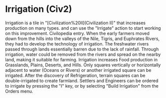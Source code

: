 # Irrigation (Civ2)

Irrigation is a tile in "[Civilization%20II](Civilization II)" that increases production on many types.
 and can use the "Irrigate" action to start working on this improvement.
Civilopedia entry.
When the early farmers moved down from the hills into the valleys of the Nile, Tigris, and Euphrates Rivers, they had to develop the technology of irrigation. The freshwater rivers passed through lands essentially barren due to the lack of rainfall. Through irrigation, water could be removed from the rivers and spread on the nearby land, making it suitable for farming.
Irrigation increases Food production in Grasslands, Plains, Deserts, and Hills. Only squares vertically or horizontally adjacent to water (Oceans or Rivers) or another irrigated square can be irrigated. After the discovery of Refrigeration, terrain squares can be double-irrigated to create farmland. Settlers and Engineers can be ordered to irrigate by pressing the "I" key, or by selecting "Build Irrigation" from the Orders menu.
